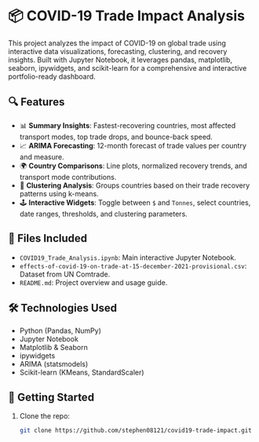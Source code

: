 # 📦 COVID-19 Trade Impact Analysis

This project analyzes the impact of COVID-19 on global trade using interactive data visualizations, forecasting, clustering, and recovery insights. Built with Jupyter Notebook, it leverages pandas, matplotlib, seaborn, ipywidgets, and scikit-learn for a comprehensive and interactive portfolio-ready dashboard.

## 🔍 Features

- 📊 **Summary Insights**: Fastest-recovering countries, most affected transport modes, top trade drops, and bounce-back speed.
- 📈 **ARIMA Forecasting**: 12-month forecast of trade values per country and measure.
- 🌍 **Country Comparisons**: Line plots, normalized recovery trends, and transport mode contributions.
- 🧩 **Clustering Analysis**: Groups countries based on their trade recovery patterns using k-means.
- 🕹️ **Interactive Widgets**: Toggle between `$` and `Tonnes`, select countries, date ranges, thresholds, and clustering parameters.

## 📁 Files Included

- `COVID19_Trade_Analysis.ipynb`: Main interactive Jupyter Notebook.
- `effects-of-covid-19-on-trade-at-15-december-2021-provisional.csv`: Dataset from UN Comtrade.
- `README.md`: Project overview and usage guide.

## 🛠️ Technologies Used

- Python (Pandas, NumPy)
- Jupyter Notebook
- Matplotlib & Seaborn
- ipywidgets
- ARIMA (statsmodels)
- Scikit-learn (KMeans, StandardScaler)

## 🚀 Getting Started

1. Clone the repo:  
   ```bash
   git clone https://github.com/stephen08121/covid19-trade-impact.git
